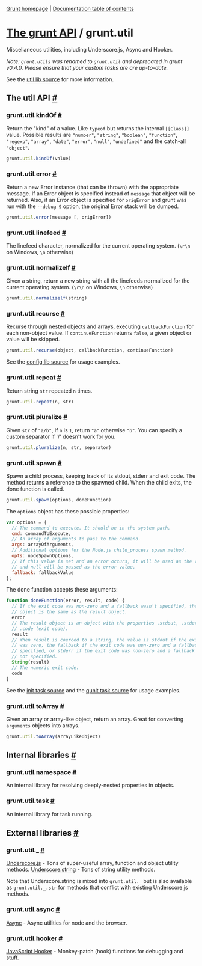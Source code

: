 [Grunt homepage](http://gruntjs.com/) | [Documentation table of contents](toc.md)

# [The grunt API](api.md) / grunt.util

Miscellaneous utilities, including Underscore.js, Async and Hooker.

_Note: `grunt.utils` was renamed to `grunt.util` and deprecated in grunt v0.4.0. Please ensure that your custom tasks are are up-to-date._

See the [util lib source](../lib/grunt/util.js) for more information.

## The util API <a name="the-util-api" href="#the-util-api" title="Link to this section">#</a>

### grunt.util.kindOf <a name="grunt-util-kindof" href="#grunt-util-kindof" title="Link to this section">#</a>
Return the "kind" of a value. Like `typeof` but returns the internal `[[Class]]` value. Possible results are `"number"`, `"string"`, `"boolean"`, `"function"`, `"regexp"`, `"array"`, `"date"`, `"error"`, `"null"`, `"undefined"` and the catch-all `"object"`.

```javascript
grunt.util.kindOf(value)
```

### grunt.util.error <a name="grunt-util-error" href="#grunt-util-error" title="Link to this section">#</a>
Return a new Error instance (that can be thrown) with the appropriate message. If an Error object is specified instead of `message` that object will be returned. Also, if an Error object is specified for `origError` and grunt was run with the `--debug 9` option, the original Error stack will be dumped.

```javascript
grunt.util.error(message [, origError])
```

### grunt.util.linefeed <a name="grunt-util-linefeed" href="#grunt-util-linefeed" title="Link to this section">#</a>
The linefeed character, normalized for the current operating system. (`\r\n` on Windows, `\n` otherwise)

### grunt.util.normalizelf <a name="grunt-util-normalizelf" href="#grunt-util-normalizelf" title="Link to this section">#</a>
Given a string, return a new string with all the linefeeds normalized for the current operating system. (`\r\n` on Windows, `\n` otherwise)

```javascript
grunt.util.normalizelf(string)
```

### grunt.util.recurse <a name="grunt-util-recurse" href="#grunt-util-recurse" title="Link to this section">#</a>
Recurse through nested objects and arrays, executing `callbackFunction` for each non-object value. If `continueFunction` returns `false`, a given object or value will be skipped.

```javascript
grunt.util.recurse(object, callbackFunction, continueFunction)
```

See the [config lib source](../lib/grunt/config.js) for usage examples.

### grunt.util.repeat <a name="grunt-util-repeat" href="#grunt-util-repeat" title="Link to this section">#</a>
Return string `str` repeated `n` times.

```javascript
grunt.util.repeat(n, str)
```

### grunt.util.pluralize <a name="grunt-util-pluralize" href="#grunt-util-pluralize" title="Link to this section">#</a>
Given `str` of `"a/b"`, If `n` is `1`, return `"a"` otherwise `"b"`. You can specify a custom separator if '/' doesn't work for you.

```javascript
grunt.util.pluralize(n, str, separator)
```

### grunt.util.spawn <a name="grunt-util-spawn" href="#grunt-util-spawn" title="Link to this section">#</a>
Spawn a child process, keeping track of its stdout, stderr and exit code. The method returns a reference to the spawned child. When the child exits, the done function is called.

```javascript
grunt.util.spawn(options, doneFunction)
```

The `options` object has these possible properties:

```javascript
var options = {
  // The command to execute. It should be in the system path.
  cmd: commandToExecute,
  // An array of arguments to pass to the command.
  args: arrayOfArguments,
  // Additional options for the Node.js child_process spawn method.
  opts: nodeSpawnOptions,
  // If this value is set and an error occurs, it will be used as the value
  // and null will be passed as the error value.
  fallback: fallbackValue
};
```

The done function accepts these arguments:

```javascript
function doneFunction(error, result, code) {
  // If the exit code was non-zero and a fallback wasn't specified, the error
  // object is the same as the result object.
  error
  // The result object is an object with the properties .stdout, .stderr, and
  // .code (exit code).
  result
  // When result is coerced to a string, the value is stdout if the exit code
  // was zero, the fallback if the exit code was non-zero and a fallback was
  // specified, or stderr if the exit code was non-zero and a fallback was
  // not specified.
  String(result)
  // The numeric exit code.
  code
}
```

See the [init task source](../tasks/init.js) and the [qunit task source](../tasks/qunit.js) for usage examples.


### grunt.util.toArray <a name="grunt-util-toarray" href="#grunt-util-toarray" title="Link to this section">#</a>
Given an array or array-like object, return an array. Great for converting `arguments` objects into arrays.

```javascript
grunt.util.toArray(arrayLikeObject)
```

## Internal libraries <a name="internal-libraries" href="#internal-libraries" title="Link to this section">#</a>

### grunt.util.namespace <a name="grunt-util-namespace" href="#grunt-util-namespace" title="Link to this section">#</a>
An internal library for resolving deeply-nested properties in objects.

### grunt.util.task <a name="grunt-util-task" href="#grunt-util-task" title="Link to this section">#</a>
An internal library for task running.


## External libraries <a name="external-libraries" href="#external-libraries" title="Link to this section">#</a>

### grunt.util._ <a name="grunt-util" href="#grunt-util" title="Link to this section">#</a>
[Underscore.js](http://underscorejs.org/) - Tons of super-useful array, function and object utility methods.
[Underscore.string](https://github.com/epeli/underscore.string) - Tons of string utility methods.

Note that Underscore.string is mixed into `grunt.util._` but is also available as `grunt.util._.str` for methods that conflict with existing Underscore.js methods.

### grunt.util.async <a name="grunt-util-async" href="#grunt-util-async" title="Link to this section">#</a>
[Async](https://github.com/caolan/async) - Async utilities for node and the browser.

### grunt.util.hooker <a name="grunt-util-hooker" href="#grunt-util-hooker" title="Link to this section">#</a>
[JavaScript Hooker](https://github.com/cowboy/javascript-hooker) - Monkey-patch (hook) functions for debugging and stuff.

